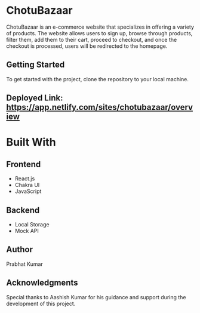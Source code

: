 # ChotuBazaar
ChotuBazaar is an e-commerce website that specializes in offering a variety of products. The website allows users to sign up, browse through products, filter them, add them to their cart, proceed to checkout, and once the checkout is processed, users will be redirected to the homepage.

## Getting Started
To get started with the project, clone the repository to your local machine.

## Deployed Link: https://app.netlify.com/sites/chotubazaar/overview

# Built With
## Frontend
- React.js
- Chakra UI
- JavaScript
## Backend
- Local Storage
- Mock API
## Author
 Prabhat Kumar

## Acknowledgments
Special thanks to Aashish Kumar for his guidance and support during the development of this project.
